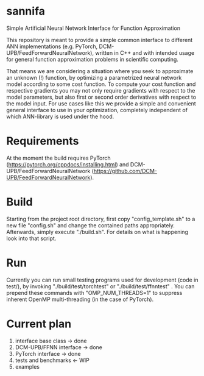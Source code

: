 # sannifa
Simple Artificial Neural Network Interface for Function Approximation

This repository is meant to provide a simple common interface to different ANN implementations (e.g. PyTorch, DCM-UPB/FeedForwardNeuralNetwork), written in C++ and with intended usage for general function approximation problems in scientific computing.

That means we are considering a situation where you seek to approximate an unknown (!) function, by optimizing a parametrized neural network model according to some cost function. To compute your cost function and respective gradients you may not only require gradients with respect to the model parameters, but also first or second order derivatives with respect to the model input. For use cases like this we provide a simple and convenient general interface to use in your optimization, completely independent of which ANN-library is used under the hood.

# Requirements
At the moment the build requires PyTorch (https://pytorch.org/cppdocs/installing.html) and DCM-UPB/FeedForwardNeuralNetwork (https://github.com/DCM-UPB/FeedForwardNeuralNetwork).

# Build
Starting from the project root directory, first copy "config_template.sh" to a new file "config.sh" and change the contained paths appropriately. Afterwards, simply execute "./build.sh". For details on what is happening look into that script.

# Run
Currently you can run small testing programs used for development (code in test/), by invoking "./build/test/torchtest" or "./build/test/ffnntest" . You can prepend these commands with "OMP_NUM_THREADS=1" to suppress inherent OpenMP multi-threading (in the case of PyTorch).

# Current plan
1) interface base class -> done
2) DCM-UPB/FFNN interface -> done
3) PyTorch interface -> done
4) tests and benchmarks <- WIP
5) examples

